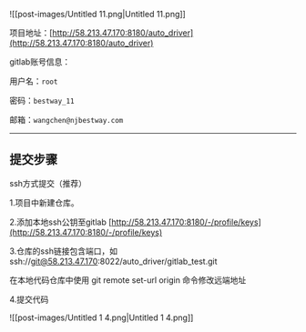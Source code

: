 ![[post-images/Untitled 11.png|Untitled 11.png]]

项目地址：[http://58.213.47.170:8180/auto_driver](http://58.213.47.170:8180/auto_driver)

gitlab账号信息：

用户名：`root`

密码：`bestway_11`

邮箱：`wangchen@njbestway.com`

---

## 提交步骤

ssh方式提交（推荐）

1.项目中新建仓库。

2.添加本地ssh公钥至gitlab [http://58.213.47.170:8180/-/profile/keys](http://58.213.47.170:8180/-/profile/keys)

3.仓库的ssh链接包含端口，如ssh://git@58.213.47.170:8022/auto_driver/gitlab_test.git

在本地代码仓库中使用 git remote set-url origin <url>命令修改远端地址

4.提交代码

![[post-images/Untitled 1 4.png|Untitled 1 4.png]]